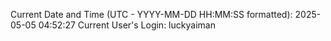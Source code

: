 Current Date and Time (UTC - YYYY-MM-DD HH:MM:SS formatted): 2025-05-05 04:52:27
Current User's Login: luckyaiman
